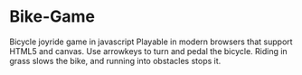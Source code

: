 # Bike-Game
Bicycle joyride game in javascript  Playable in modern browsers that support HTML5 and canvas. Use arrowkeys to turn and pedal the bicycle. Riding in grass slows the bike, and running into obstacles stops it.
